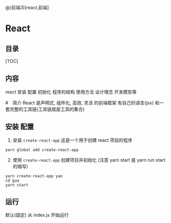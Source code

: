 @(前端3)[react,前端]
# React

## 目录

[TOC]

## 内容
react 安装
配置
初始化
程序的结构
使用方法
设计理念
开发模型等

#　简介
React 是声明式, 组件化, 高效, 灵活 的前端框架
有自己的语言(jsx) 和一套完整的工具链(工具链就是工具的集合)

## 安装 配置
1. 安装 `create-react-app`
这是一个用于创建 react 项目的程序
```
yarn global add create-react-app
```

2. 使用 `create-react-app` 创建项目并初始化
(注意 yarn start 是 yarn run start 的缩写)
```
yarn create-react-app yao
cd gua
yarn start
```
## 运行

默认(固定) 从 index.js 开始运行
